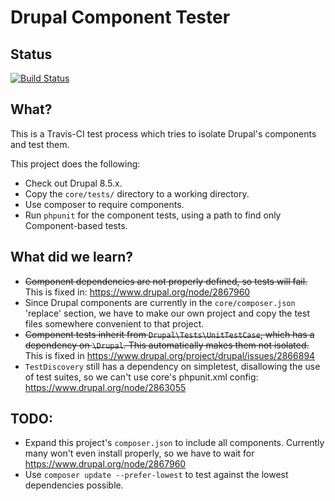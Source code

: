 Drupal Component Tester
=======================

Status
---
[![Build Status](https://travis-ci.org/paul-m/drupal_component_tester.svg?branch=master)](https://travis-ci.org/paul-m/drupal_component_tester)

What?
-----

This is a Travis-CI test process which tries to isolate Drupal's components and test them.

This project does the following:

* Check out Drupal 8.5.x.
* Copy the `core/tests/` directory to a working directory.
* Use composer to require components.
* Run `phpunit` for the component tests, using a path to find only Component-based tests.


What did we learn?
------------------

* ~~Component dependencies are not properly defined, so tests will fail.~~ This is fixed in: https://www.drupal.org/node/2867960
* Since Drupal components are currently in the `core/composer.json` 'replace' section, we have to make our own project and copy the test files somewhere convenient to that project.
* ~~Component tests inherit from `Drupal\Tests\UnitTestCase`, which has a dependency on `\Drupal`. This automatically makes them not isolated.~~ This is fixed in https://www.drupal.org/project/drupal/issues/2866894
* `TestDiscovery` still has a dependency on simpletest, disallowing the use of test suites, so we can't use core's phpunit.xml config: https://www.drupal.org/node/2863055

TODO:
-----

* Expand this project's `composer.json` to include all components. Currently many won't even install properly, so we have to wait for https://www.drupal.org/node/2867960
* Use `composer update --prefer-lowest` to test against the lowest dependencies possible.
